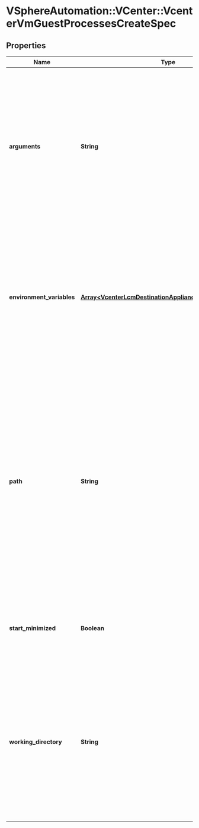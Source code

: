 # VSphereAutomation::VCenter::VcenterVmGuestProcessesCreateSpec

## Properties
Name | Type | Description | Notes
------------ | ------------- | ------------- | -------------
**arguments** | **String** | The arguments to the program.   Characters which must be escaped to the shell should also be escaped in Processes.CreateSpec.arguments.    In Linux and Solaris guest operating systems, stdio redirection arguments may be used.    For Windows, stdio redirection can be added to the argments if Processes.CreateSpec.path is prefixed with c:\\windows\\system32\\cmd.exe /c. . Warning: This attribute is part of a new feature in development. It may be changed at any time and may not have all supported functionality implemented. If this value is unset no arguments are passed to the program. | [optional] 
**environment_variables** | [**Array&lt;VcenterLcmDestinationApplianceOvftoolArguments&gt;**](VcenterLcmDestinationApplianceOvftoolArguments.md) | A map of environment variables, specified using the guest OS rules (for example PATH, c:\\bin;c:\\windows\\system32 or LD_LIBRARY_PATH,/usr/lib:/lib), to be set for the program being run. Note that these are not additions to the default environment variables; they define the complete set available to the program. If this value is empty, then the environment variables used are guest dependent defaults. Warning: This attribute is part of a new feature in development. It may be changed at any time and may not have all supported functionality implemented. | 
**path** | **String** | The absolute path to the program to start.   For Linux guest operating systems, /bin/bash is used to start the program.    For Solaris guest operating systems, if /bin/bash exists, its used to start the program, otherwise /bin/sh is used. If /bin/sh is used, then the process ID returned by Processes.create will be that of the shell used to start the program, rather than the program itself, due to the differences in how /bin/sh and /bin/bash work. This PID will still be usable for watching the process with Processes.list to find its exit code and elapsed time.    For Windows, no shell is used. Using a simple batch file instead by prepending c:\\windows\\system32\\cmd.exe /c will allow stdio redirection to work if passed in the Processes.CreateSpec.arguments parameter. . Warning: This attribute is part of a new feature in development. It may be changed at any time and may not have all supported functionality implemented. | 
**start_minimized** | **Boolean** | Makes any program window start minimized in Windows operating systems. Returns an error if set for non-Windows guests. Warning: This attribute is part of a new feature in development. It may be changed at any time and may not have all supported functionality implemented. Defaults to false. | [optional] 
**working_directory** | **String** | The absolute path of the working directory for the program to be run. VMware recommends explicitly setting the working directory for the program to be run. Warning: This attribute is part of a new feature in development. It may be changed at any time and may not have all supported functionality implemented.  If this value is unset or is an empty string, the behavior depends on the guest operating system. For Linux guest operating systems, if this value is unset or is an empty string, the working directory will be the home directory of the user associated with the guest authentication. For other guest operating systems, if this value is unset, the behavior is unspecified. | [optional] 


